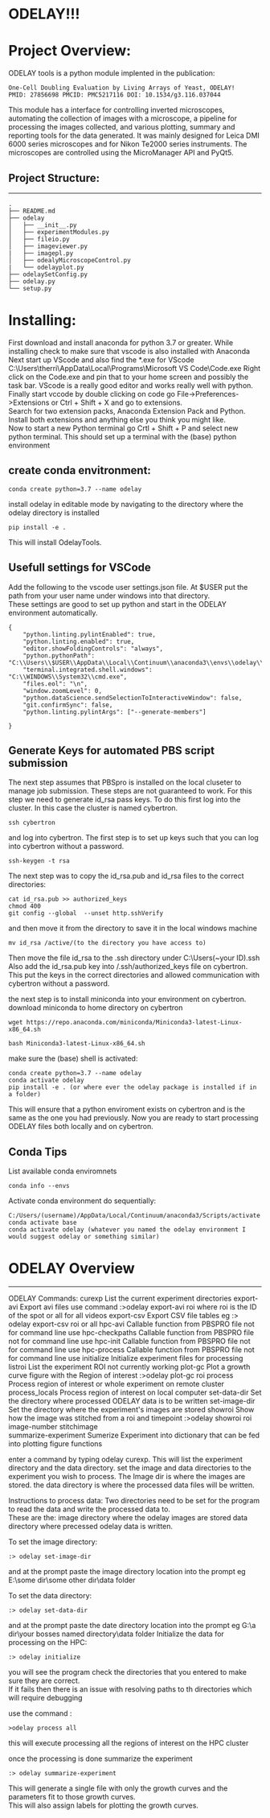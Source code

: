 ODELAY!!!
=========
# Project Overview:

ODELAY tools is a python module implented in the publication: 

    One-Cell Doubling Evaluation by Living Arrays of Yeast, ODELAY!
    PMID: 27856698 PMCID: PMC5217116 DOI: 10.1534/g3.116.037044

This module has a interface for controlling inverted microscopes, automating the collection of images with a microscope, a pipeline for processing the images collected, and various plotting, summary and reporting tools for the data generated.
It was mainly designed for Leica DMI 6000 series microscopes and for Nikon Te2000 series instruments.  The microscopes are controlled using the MicroManager API and PyQt5.  


## Project Structure:
-----------------

    .
    ├── README.md 
    ├── odelay
    │   ├── __init__.py
    │   ├── experimentModules.py
    │   ├── fileio.py
    │   ├── imageviewer.py
    |   ├── imagepl.py
    │   ├── odealyMicroscopeControl.py
    |   └── odelayplot.py
    ├── odelaySetConfig.py
    ├── odelay.py
    └── setup.py


# Installing:


First download and install anaconda for python 3.7 or greater.  While installing check to make sure that vscode is also installed with Anaconda
Next start up VScode and also find the *.exe for VScode C:\Users\therri\AppData\Local\Programs\Microsoft VS Code\Code.exe
Right click on the Code.exe and pin that to your home screen and possibly the task bar.  VScode is a really good editor and works really well with python.
Finally start vccode by double clicking on code
go File->Preferences->Extensions or Ctrl + Shift + X and go to extensions.  
Search for two extension packs, Anaconda Extension Pack and Python.
Install both extensions and anything else you think you might like.  
Now to start a new Python terminal go Crtl + Shift + P and select new python terminal.  This should set up a terminal with the (base) python environment

## create conda envitronment:

    conda create python=3.7 --name odelay

install odelay in editable mode by navigating to the directory where the odelay directory is installed
    
    pip install -e .

This will install OdelayTools.  

## Usefull settings for VSCode

Add the following to the vscode user settings.json file.  At $USER put the path from your user name under windows into that directory.  
These settings are good to set up python and start in the ODELAY environment automatically.    

    {
        "python.linting.pylintEnabled": true,
        "python.linting.enabled": true,
        "editor.showFoldingControls": "always",
        "python.pythonPath": "C:\\Users\\$USER\\AppData\\Local\\Continuum\\anaconda3\\envs\\odelay\\python.exe",
        "terminal.integrated.shell.windows": "C:\\WINDOWS\\System32\\cmd.exe",
        "files.eol": "\n",
        "window.zoomLevel": 0,
        "python.dataScience.sendSelectionToInteractiveWindow": false,
        "git.confirmSync": false,
        "python.linting.pylintArgs": ["--generate-members"]
        
    }


## Generate Keys for automated PBS script submission

The next step assumes that PBSpro is installed on the local cluseter to manage job submission.  These steps are not guaranteed to work.  For this step we need to generate id_rsa pass keys.  To do this first log into the cluster.  In this case the cluster is named cybertron.


    ssh cybertron

and log into cybertron. The first step is to set up keys such that you can log into cybertron without a password. 
    
    ssh-keygen -t rsa

The next step was to copy the id_rsa.pub and id_rsa files to the correct directories:  
    
    cat id_rsa.pub >> authorized_keys 
    chmod 400
    git config --global  --unset http.sshVerify

and then move it from the directory to save it in the local windows machine  

    mv id_rsa /active/(to the directory you have access to)  

Then move the file id_rsa to the .ssh directory under C:\Users\(~your ID)\.ssh
Also add the id_rsa.pub key into /.ssh/authorized_keys file on cybertron.  
This put the keys in the correct directories and allowed communication with cybertron without a password.

the next step is to install miniconda into your environment on cybertron.  
download miniconda to home directory on cybertron

    wget https://repo.anaconda.com/miniconda/Miniconda3-latest-Linux-x86_64.sh

    bash Miniconda3-latest-Linux-x86_64.sh

make sure the (base) shell is activated:

    conda create python=3.7 --name odelay
    conda activate odelay
    pip install -e . (or where ever the odelay package is installed if in a folder)

This will ensure that a python enviroment exists on cybertron and is the same as the one you had previously.
Now you are ready to start processing ODELAY files both locally and on cybertron.


## Conda Tips

List available conda enviromnets

    conda info --envs

Activate conda environment do sequentially:

    C:/Users/(username)/AppData/Local/Continuum/anaconda3/Scripts/activate
    conda activate base
    conda activate odelay (whatever you named the odelay environment I would suggest odelay or something similar)


# ODELAY Overview
---------------

ODELAY Commands:
    curexp                List the current experiment directories
    export-avi            Export avi files use command :>odelay export-avi roi where roi is the ID of the spot or all for all videos 
    export-csv            Export CSV file tables eg :> odelay export-csv roi or all
    hpc-avi               Callable function from PBSPRO file not for command line use
    hpc-checkpaths        Callable function from PBSPRO file not for command line use
    hpc-init              Callable function from PBSPRO file not for command line use
    hpc-process           Callable function from PBSPRO file not for command line use
    initialize            Initialize experiment files for processing 
    listroi               List the experiment ROI not currently working 
    plot-gc               Plot a growth curve figure with the Region of interest :>odelay plot-gc roi
    process               Process region of interest or whole experiment on remote cluster
    process_locals        Process region of interest on local computer
    set-data-dir          Set the directory where processed ODELAY data is to be written 
    set-image-dir         Set the directory where the experiment's images are stored 
    showroi               Show how the image was stitched from a roi and timepoint :>odelay showroi roi image-number
    stitchimage           
    summarize-experiment  Sumerize Experiment into dictionary that can be fed into plotting figure functions

enter a command by typing odelay curexp.  This will list the experiment directory and the data directory. 
set the image and data directories to the experiment you wish to process.  The Image dir is where the images are stored.
the data directory is where the processed data files will be written.  


Instructions to process data:
Two directories need to be set for the program to read the data and write the processed data to.      
These are the: 
image directory where the odelay images are stored
data directory where precessed odelay data is written. 
    
To set the image directory:

    :> odelay set-image-dir 

and at the prompt paste the image directory location into the prompt eg E:\some dir\some other dir\data folder

To set the data directory:
    
    :> odelay set-data-dir 

and at the prompt paste the date directory location into the prompt eg G:\a dir\your bosses named directory\data folder
Initialize the data for processing on the HPC:
    
    :> odelay initialize

you will see the program check the directories that you entered to make sure they are correct.  
If it fails then there is an issue with resolving paths to th directories which will require debugging

use the command :

    >odelay process all
    
this will execute processing all the regions of interest on the HPC cluster

once the processing is done summarize the experiment
    
    :> odelay summarize-experiment

This will generate a single file with only the growth curves and the parameters fit to those growth curves.  
This will also assign labels for plotting the growth curves.

